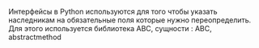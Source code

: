 Интерфейсы в Python используются для того чтобы указать наследникам на обязательные поля которые нужно переопределить. Для этого используется библиотека ABC, сущности : ABC, abstractmethod